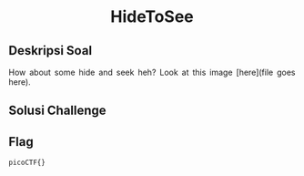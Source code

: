 <h1 align="center">HideToSee</h1>

## Deskripsi Soal
<p align="justify">How about some hide and seek heh? Look at this image [here](file goes here).</p>


## Solusi Challenge 




## Flag

```
picoCTF{}
```

